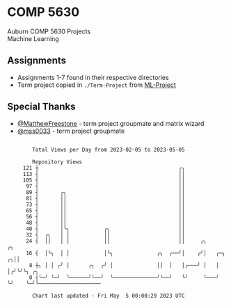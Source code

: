 # COMP 5630
Auburn COMP 5630 Projects  
Machine Learning

## Assignments
- Assignments 1-7 found in their respective directories
- Term project copied in `./Term-Project` from [ML-Project](https://github.com/wumphlett/ML-Project)

## Special Thanks
- [@MatthewFreestone](https://github.com/MatthewFreestone) - term project groupmate and matrix wizard
- [@mss0033](https://github.com/mss0033) - term project groupmate

```

        Total Views per Day from 2023-02-05 to 2023-05-05

        Repository Views
     121 ┼                                             ╭╮
     113 ┤                                             ││
     105 ┤                                             ││
      97 ┤                                             ││
      89 ┤       ╭╮                                    ││
      81 ┤       ││                                    ││
      73 ┤       ││                                    ││
      65 ┤       ││                                    ││
      56 ┤       ││                                    ││
      48 ┤       ││                                    ││
      40 ┤       │╰╮           ╭╮                      ││
      32 ┤  ╭╮   │ │           ││                      ││
      24 ┤  ││   │ │           ││                      ││     ╭╮         ╭╮
      16 ┤  │╰╮  │ │           │╰╮              ╭╮  ╭──╯│    ╭╯│   ╭─╮ ╭╮││
       8 ┼╮ │ │ ╭╯ │      ╭╮  ╭╯ │              ││  │   │╭───╯ │   │ │╭╯╰╯╰╮ ╭╮
       0 ┤╰─╯ ╰─╯  ╰──────╯╰──╯  ╰──────────────╯╰──╯   ╰╯     ╰───╯ ╰╯    ╰─╯╰────────────────────

        Chart last updated - Fri May  5 00:00:29 2023 UTC
        
```
